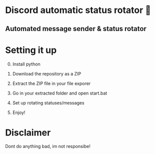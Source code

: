 # Discord automatic status rotator 🤖      
  
## Automated message sender & status rotator    
      
# Setting it up     
  
0. Install python  
1. Download the repository as a ZIP     
2. Extract the ZIP file in your file exporer     
3. Go in your extracted folder and open start.bat     
4. Set up rotating statuses/messages       
    
5. Enjoy!    
    
# Disclaimer      
    
Dont do anything bad, im not responsibe!      